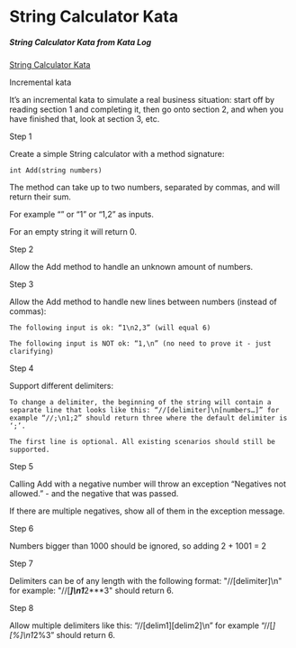 String Calculator Kata
======================


##### String Calculator Kata from Kata Log


[String Calculator Kata](https://kata-log.rocks/string-calculator-kata)


Incremental kata

It’s an incremental kata to simulate a real business situation: start off by reading section 1 and completing it, then go onto section 2, and when you have finished that, look at section 3, etc.

Step 1

Create a simple String calculator with a method signature:

    int Add(string numbers)

The method can take up to two numbers, separated by commas, and will return their sum.

For example “” or “1” or “1,2” as inputs.

For an empty string it will return 0.

Step 2

Allow the Add method to handle an unknown amount of numbers.

Step 3

Allow the Add method to handle new lines between numbers (instead of commas):

    The following input is ok: “1\n2,3” (will equal 6)

    The following input is NOT ok: “1,\n” (no need to prove it - just clarifying)


Step 4

Support different delimiters:

    To change a delimiter, the beginning of the string will contain a separate line that looks like this: “//[delimiter]\n[numbers…]” for example “//;\n1;2” should return three where the default delimiter is ‘;’.

    The first line is optional. All existing scenarios should still be supported.

    
Step 5

Calling Add with a negative number will throw an exception “Negatives not allowed.” - and the negative that was passed.

If there are multiple negatives, show all of them in the exception message.


Step 6

Numbers bigger than 1000 should be ignored, so adding 2 + 1001 = 2


Step 7

Delimiters can be of any length with the following format: "//[delimiter]\n" for example: "//[***]\n1***2***3" should return 6.


Step 8

Allow multiple delimiters like this: “//[delim1][delim2]\n” for example “//[*][%]\n1*2%3” should return 6.